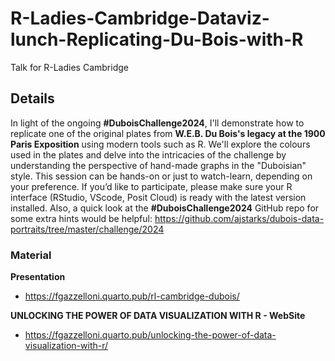 # R-Ladies-Cambridge-Dataviz-lunch-Replicating-Du-Bois-with-R
Talk for R-Ladies Cambridge

## Details

In light of the ongoing **#DuboisChallenge2024**, I'll demonstrate how to replicate one of the original plates from **W.E.B. Du Bois's legacy at the 1900 Paris Exposition** using modern tools such as R.
We'll explore the colours used in the plates and delve into the intricacies of the challenge by understanding the perspective of hand-made graphs in the "Duboisian" style.
This session can be hands-on or just to watch-learn, depending on your preference. If you’d like to participate, please make sure your R interface (RStudio, VScode, Posit Cloud) is ready with the latest version installed. Also, a quick look at the **#DuboisChallenge2024** GitHub repo for some extra hints would be helpful: <https://github.com/ajstarks/dubois-data-portraits/tree/master/challenge/2024>

### Material

**Presentation** 
  - <https://fgazzelloni.quarto.pub/rl-cambridge-dubois/>
    
**UNLOCKING THE POWER OF DATA VISUALIZATION WITH R - WebSite**
  - <https://fgazzelloni.quarto.pub/unlocking-the-power-of-data-visualization-with-r/>
